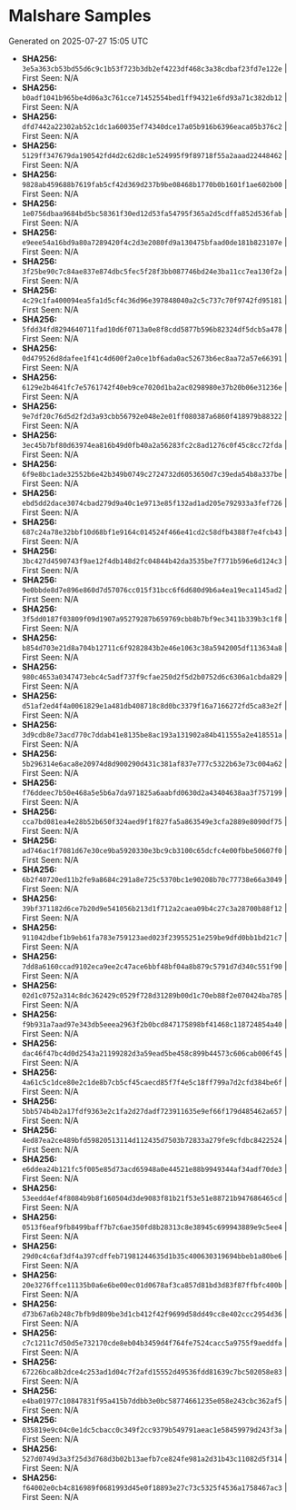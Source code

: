 # Malshare Samples
Generated on 2025-07-27 15:05 UTC

- **SHA256:** `3e5a363cb53bd55d6c9c1b53f723b3db2ef4223df468c3a38cdbaf23fd7e122e` | First Seen: N/A
- **SHA256:** `b0adf1041b965be4d06a3c761cce71452554bed1ff94321e6fd93a71c382db12` | First Seen: N/A
- **SHA256:** `dfd7442a22302ab52c1dc1a60035ef74340dce17a05b916b6396eaca05b376c2` | First Seen: N/A
- **SHA256:** `5129ff347679da190542fd4d2c62d8c1e524995f9f89718f55a2aaad22448462` | First Seen: N/A
- **SHA256:** `9828ab459688b7619fab5cf42d369d237b9be08468b1770b0b1601f1ae602b00` | First Seen: N/A
- **SHA256:** `1e0756dbaa9684bd5bc58361f30ed12d53fa54795f365a2d5cdffa852d536fab` | First Seen: N/A
- **SHA256:** `e9eee54a16bd9a80a7289420f4c2d3e2080fd9a130475bfaad0de181b823107e` | First Seen: N/A
- **SHA256:** `3f25be90c7c84ae837e874dbc5fec5f28f3bb087746bd24e3ba11cc7ea130f2a` | First Seen: N/A
- **SHA256:** `4c29c1fa400094ea5fa1d5cf4c36d96e397848040a2c5c737c70f9742fd95181` | First Seen: N/A
- **SHA256:** `5fdd34fd8294640711fad10d6f0713a0e8f8cdd5877b596b82324df5dcb5a478` | First Seen: N/A
- **SHA256:** `0d479526d8dafee1f41c4d600f2a0ce1bf6ada0ac52673b6ec8aa72a57e66391` | First Seen: N/A
- **SHA256:** `6129e2b4641fc7e5761742f40eb9ce7020d1ba2ac0298980e37b20b06e31236e` | First Seen: N/A
- **SHA256:** `9e7df20c76d5d2f2d3a93cbb56792e048e2e01ff080387a6860f418979b88322` | First Seen: N/A
- **SHA256:** `3ec45b7bf80d63974ea816b49d0fb40a2a56283fc2c8ad1276c0f45c8cc72fda` | First Seen: N/A
- **SHA256:** `6f9e8bc1ade32552b6e42b349b0749c2724732d6053650d7c39eda54b8a337be` | First Seen: N/A
- **SHA256:** `ebd5dd2dace3074cbad279d9a40c1e9713e85f132ad1ad205e792933a3fef726` | First Seen: N/A
- **SHA256:** `687c24a78e32bbf10d68bf1e9164c014524f466e41cd2c58dfb4388f7e4fcb43` | First Seen: N/A
- **SHA256:** `3bc427d4590743f9ae12f4db148d2fc04844b42da3535be7f771b596e6d124c3` | First Seen: N/A
- **SHA256:** `9e0bbde8d7e896e860d7d57076cc015f31bcc6f6d680d9b6a4ea19eca1145ad2` | First Seen: N/A
- **SHA256:** `3f5dd0187f03809f09d1907a95279287b659769cbb8b7bf9ec3411b339b3c1f8` | First Seen: N/A
- **SHA256:** `b854d703e21d8a704b12711c6f9282843b2e46e1063c38a5942005df113634a8` | First Seen: N/A
- **SHA256:** `980c4653a0347473ebc4c5adf737f9cfae250d2f5d2b0752d6c6306a1cbda829` | First Seen: N/A
- **SHA256:** `d51af2ed4f4a0061829e1a481db408718c8d0bc3379f16a7166272fd5ca83e2f` | First Seen: N/A
- **SHA256:** `3d9cdb8e73acd770c7ddab41e8135be8ac193a131902a84b411555a2e418551a` | First Seen: N/A
- **SHA256:** `5b296314e6aca8e20974d8d900290d431c381af837e777c5322b63e73c004a62` | First Seen: N/A
- **SHA256:** `f76ddeec7b50e468a5e5b6a7da971825a6aabfd0630d2a43404638aa3f757199` | First Seen: N/A
- **SHA256:** `cca7bd081ea4e28b52b650f324aed9f1f827fa5a863549e3cfa2889e8090df75` | First Seen: N/A
- **SHA256:** `ad746ac1f7081d67e30ce9ba5920330e3bc9cb3100c65dcfc4e00fbbe50607f0` | First Seen: N/A
- **SHA256:** `6b2f40720ed11b2fe9a8684c291a8e725c5370bc1e90208b70c77738e66a3049` | First Seen: N/A
- **SHA256:** `39bf371182d6ce7b20d9e541056b213d1f712a2caea09b4c27c3a28700b88f12` | First Seen: N/A
- **SHA256:** `911042dbef1b9eb61fa783e759123aed023f23955251e259be9dfd0bb1bd21c7` | First Seen: N/A
- **SHA256:** `7dd8a6160ccad9102eca9ee2c47ace6bbf48bf04a8b879c5791d7d340c551f90` | First Seen: N/A
- **SHA256:** `02d1c0752a314c8dc362429c0529f728d31289b00d1c70eb88f2e070424ba785` | First Seen: N/A
- **SHA256:** `f9b931a7aad97e343db5eeea2963f2b0bcd847175898bf41468c118724854a40` | First Seen: N/A
- **SHA256:** `dac46f47bc4d0d2543a21199282d3a59ead5be458c899b44573c606cab006f45` | First Seen: N/A
- **SHA256:** `4a61c5c1dce80e2c1de8b7cb5cf45caecd85f7f4e5c18ff799a7d2cfd384be6f` | First Seen: N/A
- **SHA256:** `5bb574b4b2a17fdf9363e2c1fa2d27dadf723911635e9ef66f179d485462a657` | First Seen: N/A
- **SHA256:** `4ed87ea2ce489bfd59820513114d112435d7503b72833a279fe9cfdbc8422524` | First Seen: N/A
- **SHA256:** `e6ddea24b121fc5f005e85d73acd65948a0e44521e88b9949344af34adf70de3` | First Seen: N/A
- **SHA256:** `53eedd4ef4f8084b9b8f160504d3de9083f81b21f53e51e88721b947686465cd` | First Seen: N/A
- **SHA256:** `0513f6eaf9fb8499baff7b7c6ae350fd8b28313c8e38945c699943889e9c5ee4` | First Seen: N/A
- **SHA256:** `29d0c4c6af3df4a397cdffeb71981244635d1b35c400630319694bbeb1a80be6` | First Seen: N/A
- **SHA256:** `20e3276ffce11135b0a6e6be00ec01d0678af3ca857d81bd3d83f87ffbfc400b` | First Seen: N/A
- **SHA256:** `d73b67a6b248c7bfb9d809be3d1cb412f42f9699d58dd49cc8e402ccc2954d36` | First Seen: N/A
- **SHA256:** `c7c1211c7d50d5e732170cde8eb04b3459d4f764fe7524cacc5a9755f9aeddfa` | First Seen: N/A
- **SHA256:** `67226bca8b2dce4c253ad1d04c7f2afd15552d49536fdd81639c7bc502058e83` | First Seen: N/A
- **SHA256:** `e4ba01977c10847831f95a415b7ddbb3e0bc58774661235e058e243cbc362af5` | First Seen: N/A
- **SHA256:** `035819e9c04c0e1dc5cbacc0c349f2cc9379b549791aeac1e58459979d243f3a` | First Seen: N/A
- **SHA256:** `527d0749d3a3f25d3d768d3b02b13aefb7ce824fe981a2d31b43c11082d5f314` | First Seen: N/A
- **SHA256:** `f64002e0cb4c816989f0681993d45e0f18893e27c73c5325f4536a1758467ac3` | First Seen: N/A
